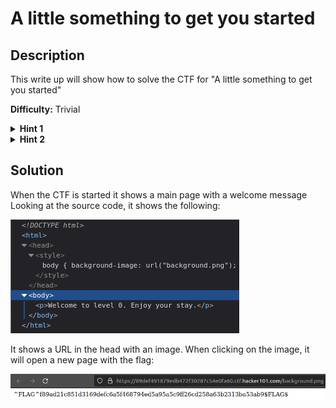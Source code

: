 # A little something to get you started

## Description
This write up will show how to solve the CTF for "A little something to get you started"

**Difficulty:** Trivial

<details closed>
<summary><b>Hint 1</b></summary>
Take a look at the source for the page
</details>

<details closed>
<summary><b>Hint 2</b></summary>
Does anything seem out of the ordinary?
</details>

## Solution
When the CTF is started it shows a main page with a welcome message</br>
Looking at the source code, it shows the following:

![alt](https://github.com/8r0wn13/hacker101_ctf/blob/main/images/Screenshot%20from%202023-08-09%2018-27-26.png?raw=true)

It shows a URL in the head with an image. When clicking on the image, it will open a new page with the flag:

![alt](https://github.com/8r0wn13/hacker101_ctf/blob/main/images/Screenshot%20from%202023-08-09%2018-33-21.png?raw=true)
